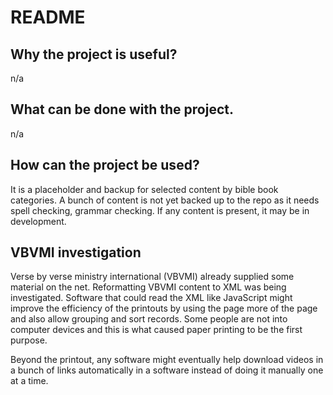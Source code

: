 # README

## Why the project is useful? 

n/a

## What can be done with the project. 

n/a

## How can the project be used? 

It is a placeholder and backup for selected content by bible book categories. A bunch of content is not yet backed up to the repo as it needs spell checking, grammar checking. If any content is present, it may be in development.

## VBVMI investigation

Verse by verse ministry international (VBVMI) already supplied some material on the net. Reformatting VBVMI content to XML was being investigated. Software that could read the XML like JavaScript might improve the efficiency of the printouts by using the page more of the page and also allow grouping and sort records. Some people are not into computer devices and this is what caused paper printing to be the first purpose.

Beyond the printout, any software might eventually help download videos in a bunch of links automatically in a software instead of doing it manually one at a time.
